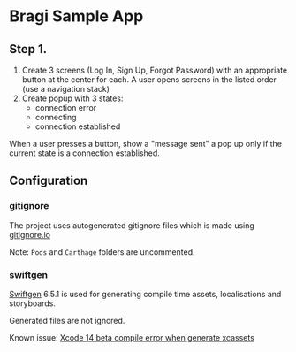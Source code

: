 # Bragi Sample App

## Step 1.

1. Create 3 screens (Log In, Sign Up, Forgot Password) with an appropriate button at the center for each. A user opens screens in the listed order (use a navigation stack)
2. Create popup with 3 states:
    - connection error
    - connecting
    - connection established
    
When a user presses a button, show a ​"message sent​" a pop up only if the current state is a c​onnection established.​

## Configuration

### gitignore

The project uses autogenerated gitignore files which is made using [gitignore.io](gitignore.io)

Note: `Pods` and `Carthage` folders are uncommented.

### swiftgen

[Swiftgen](https://github.com/SwiftGen/SwiftGen) 6.5.1 is used for generating compile time assets, localisations and storyboards.

Generated files are not ignored.

Known issue: [Xcode 14 beta compile error when generate xcassets](https://github.com/SwiftGen/SwiftGen/issues/1004)
